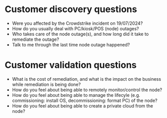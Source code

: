 # Customer discovery questions
* Were you affected by the Crowdstrike incident on 19/07/2024? 
* How do you usually deal with PC/kiosk/POS (node) outages?
* Who takes care of the node outage(s), and how long did it take to remediate the outage?
* Talk to me through the last time node outage happened?


# Customer validation questions
* What is the cost of remediation, and what is the impact on the business while remediation is being done?
* How do you feel about being able to remotely monitor/control the node?
* How do you feel about being able to manage the lifecyle (e.g. commissioning: install OS, decommissioning: format PC) of the node?
* How do you feel about being able to create a private cloud from the node?
